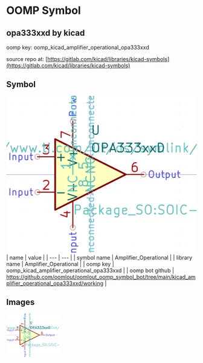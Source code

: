 # OOMP Symbol  
## opa333xxd  by kicad  
  
oomp key: oomp_kicad_amplifier_operational_opa333xxd  
  
source repo at: [https://gitlab.com/kicad/libraries/kicad-symbols](https://gitlab.com/kicad/libraries/kicad-symbols)  
## Symbol  
  
[![working.png](working_600.png)](working.png)  
| name | value | 
| --- | --- | 
| symbol name | Amplifier_Operational | 
| library name | Amplifier_Operational | 
| oomp key | oomp_kicad_amplifier_operational_opa333xxd | 
| oomp bot github | https://github.com/oomlout/oomlout_oomp_symbol_bot/tree/main/kicad_amplifier_operational_opa333xxd/working | 
## Images  
  
[![working.png](working_140.png)](working.png)  
